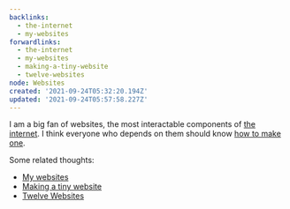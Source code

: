 ```yaml
---
backlinks:
  - the-internet
  - my-websites
forwardlinks:
  - the-internet
  - my-websites
  - making-a-tiny-website
  - twelve-websites
node: Websites
created: '2021-09-24T05:32:20.194Z'
updated: '2021-09-24T05:57:58.227Z'
---
```

I am a big fan of websites, the most interactable components of [the internet](the-internet.md). I think everyone who depends on them should know [how to make one](https://landchad.net/). 

Some related thoughts:

- [My websites](my-websites.md)
- [Making a tiny website](making-a-tiny-website.md)
- [Twelve Websites](twelve-websites.md)
